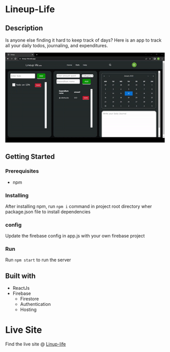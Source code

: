 # Lineup-Life

## Description
Is anyone else finding it hard to keep track of days? Here is an app to track all your daily todos,  journaling, and expenditures.

![](/readme_resources/demoGif.gif)

## Getting Started

### Prerequisites
- npm

### Installing
After installing npm,
run `npm i` command in project root directory wher package.json file to install dependencies

### config
Update the firebase config in app.js with your own firebase project

### Run
Run `npm start` to run the server

## Built with
- ReactJs
- Firebase
    - Firestore
    - Authentication
    - Hosting

# Live Site
Find the live site @ [Linup-life](https://lineup-life.web.app/)
